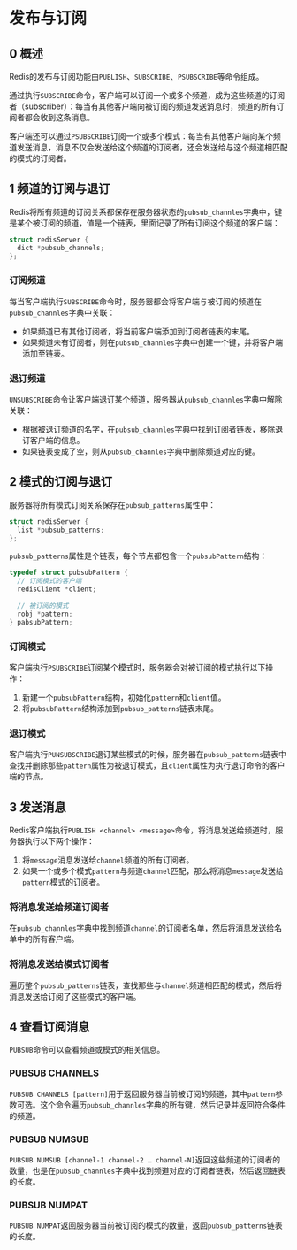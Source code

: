 # 发布与订阅

## 0 概述
Redis的发布与订阅功能由`PUBLISH`、`SUBSCRIBE`、`PSUBSCRIBE`等命令组成。

通过执行`SUBSCRIBE`命令，客户端可以订阅一个或多个频道，成为这些频道的订阅者（subscriber）：每当有其他客户端向被订阅的频道发送消息时，频道的所有订阅者都会收到这条消息。

客户端还可以通过`PSUBSCRIBE`订阅一个或多个模式：每当有其他客户端向某个频道发送消息，消息不仅会发送给这个频道的订阅者，还会发送给与这个频道相匹配的模式的订阅者。

## 1 频道的订阅与退订

Redis将所有频道的订阅关系都保存在服务器状态的`pubsub_channles`字典中，键是某个被订阅的频道，值是一个链表，里面记录了所有订阅这个频道的客户端：

```c
struct redisServer {
  dict *pubsub_channels;
};
```

### 订阅频道

每当客户端执行`SUBSCRIBE`命令时，服务器都会将客户端与被订阅的频道在`pubsub_channles`字典中关联：

- 如果频道已有其他订阅者，将当前客户端添加到订阅者链表的末尾。
- 如果频道未有订阅者，则在`pubsub_channles`字典中创建一个键，并将客户端添加至链表。

### 退订频道

`UNSUBSCRIBE`命令让客户端退订某个频道，服务器从`pubsub_channles`字典中解除关联：

- 根据被退订频道的名字，在`pubsub_channles`字典中找到订阅者链表，移除退订客户端的信息。
- 如果链表变成了空，则从`pubsub_channles`字典中删除频道对应的键。

## 2 模式的订阅与退订

服务器将所有模式订阅关系保存在`pubsub_patterns`属性中：

```c
struct redisServer {
  list *pubsub_patterns;
};
```

`pubsub_patterns`属性是个链表，每个节点都包含一个`pubsubPattern`结构：

```c
typedef struct pubsubPattern {
  // 订阅模式的客户端
  redisClient *client;
  
  // 被订阅的模式
  robj *pattern;
} pabsubPattern;
```

### 订阅模式

客户端执行`PSUBSCRIBE`订阅某个模式时，服务器会对被订阅的模式执行以下操作：

1. 新建一个`pubsubPattern`结构，初始化`pattern`和`client`值。
2. 将`pubsubPattern`结构添加到`pubsub_patterns`链表末尾。

### 退订模式

客户端执行`PUNSUBSCRIBE`退订某些模式的时候，服务器在`pubsub_patterns`链表中查找并删除那些`pattern`属性为被退订模式，且`client`属性为执行退订命令的客户端的节点。

## 3 发送消息

Redis客户端执行`PUBLISH <channel> <message>`命令，将消息发送给频道时，服务器执行以下两个操作：

1. 将`message`消息发送给`channel`频道的所有订阅者。
2. 如果一个或多个模式`pattern`与频道`channel`匹配，那么将消息`message`发送给`pattern`模式的订阅者。

### 将消息发送给频道订阅者

在`pubsub_channles`字典中找到频道`channel`的订阅者名单，然后将消息发送给名单中的所有客户端。

### 将消息发送给模式订阅者

遍历整个`pubsub_patterns`链表，查找那些与`channel`频道相匹配的模式，然后将消息发送给订阅了这些模式的客户端。

## 4 查看订阅消息

`PUBSUB`命令可以查看频道或模式的相关信息。

### PUBSUB CHANNELS

`PUBSUB CHANNELS [pattern]`用于返回服务器当前被订阅的频道，其中`pattern`参数可选。这个命令遍历`pubsub_channles`字典的所有键，然后记录并返回符合条件的频道。

### PUBSUB NUMSUB

`PUBSUB NUMSUB [channel-1 channel-2 … channel-N]`返回这些频道的订阅者的数量，也是在`pubsub_channles`字典中找到频道对应的订阅者链表，然后返回链表的长度。

### PUBSUB NUMPAT

`PUBSUB NUMPAT`返回服务器当前被订阅的模式的数量，返回`pubsub_patterns`链表的长度。




